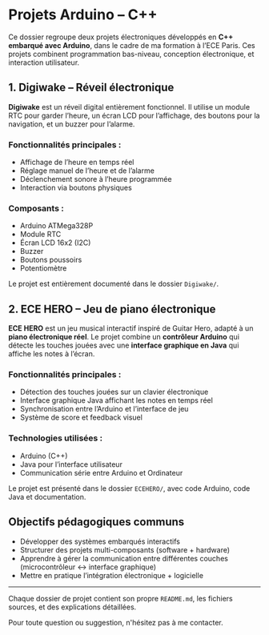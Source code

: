 # Projets Arduino – C++

Ce dossier regroupe deux projets électroniques développés en **C++ embarqué avec Arduino**, dans le cadre
de ma formation à l’ECE Paris. Ces projets combinent programmation bas-niveau, conception électronique, et interaction utilisateur.

## 1. Digiwake – Réveil électronique

**Digiwake** est un réveil digital entièrement fonctionnel. Il utilise un module RTC pour garder l’heure,
un écran LCD pour l’affichage, des boutons pour la navigation, et un buzzer pour l’alarme.

### Fonctionnalités principales :
- Affichage de l’heure en temps réel
- Réglage manuel de l’heure et de l’alarme
- Déclenchement sonore à l’heure programmée
- Interaction via boutons physiques

### Composants :
- Arduino ATMega328P
- Module RTC 
- Écran LCD 16x2 (I2C)
- Buzzer
- Boutons poussoirs
- Potentiomètre

Le projet est entièrement documenté dans le dossier `Digiwake/`.

## 2. ECE HERO – Jeu de piano électronique

**ECE HERO** est un jeu musical interactif inspiré de Guitar Hero, adapté à un **piano électronique réel**.
Le projet combine un **contrôleur Arduino** qui détecte les touches jouées avec une **interface graphique en Java** qui affiche les notes à l’écran.

### Fonctionnalités principales :
- Détection des touches jouées sur un clavier électronique
- Interface graphique Java affichant les notes en temps réel
- Synchronisation entre l’Arduino et l’interface de jeu
- Système de score et feedback visuel

### Technologies utilisées :
- Arduino (C++)
- Java pour l’interface utilisateur
- Communication série entre Arduino et Ordinateur

Le projet est présenté dans le dossier `ECEHERO/`, avec code Arduino, code Java et documentation.

## Objectifs pédagogiques communs

- Développer des systèmes embarqués interactifs
- Structurer des projets multi-composants (software + hardware)
- Apprendre à gérer la communication entre différentes couches (microcontrôleur ↔ interface graphique)
- Mettre en pratique l’intégration électronique + logicielle

---

Chaque dossier de projet contient son propre `README.md`, les fichiers sources, et des explications détaillées.

Pour toute question ou suggestion, n'hésitez pas à me contacter.
